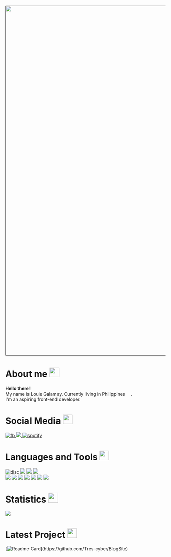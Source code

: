 

<a href=""><img align="center" src="https://github.com/Tres-cyber/test-website/blob/main/gifs/louwiiii.gif" width="1100"></a>

<h1>About me <img src="https://slackmojis.com/emojis/5197-party_blob/download" width="30"></h1>

<p><b>Hello there!</b> </br> My name is Louie Galamay. Currently living in Philippines <img src="https://cdn-icons-png.flaticon.com/128/206/206660.png" width="15">.</br>I'm an aspiring front-end developer.</p>

<h1>Social Media <img src="https://slackmojis.com/emojis/6383-meow-popcorn/download" width="30"></h1>
<p>
   <a href="https://www.facebook.com/JuliaannGalassss" target="_blank">
   <img alt="fb" src="https://img.shields.io/badge/Facebook-1877F2?style=for-the-badge&logo=facebook&logoColor=white">
   </a>
   <a href="https://github.com/Tres-cyber" target="_blank">
   <img alt"git" src="https://img.shields.io/badge/GitHub-100000?style=for-the-badge&logo=github&logoColor=white"/>
   </a>
   <a href="https://open.spotify.com/user/31gp5qu3wecnsgubf6p2p6umxct4" target="_blank">
     <img alt="spotify" src="https://img.shields.io/badge/Spotify-1ED760?&style=for-the-badge&logo=spotify&logoColor=white"> 
   </a>   
</p>


<h1>Languages and Tools <img src="https://slackmojis.com/emojis/10521-meow_code/download" width="30"></h1>
<p>
   <img alt="disc" src="https://img.shields.io/badge/Discord-7289DA?style=for-the-badge&logo=discord&logoColor=white"/>
  <img alt"reddit" src="https://img.shields.io/badge/Reddit-FF4500?style=for-the-badge&logo=reddit&logoColor=white"/>
  <img alt"STV" src="https://img.shields.io/badge/Stack_Overflow-FE7A16?style=for-the-badge&logo=stack-overflow&logoColor=white"/>
  <img alt"arch" src="https://img.shields.io/badge/Arch_Linux-1793D1?style=for-the-badge&logo=arch-linux&logoColor=white"/>
  
  </br>
  <img alt"py" src="https://img.shields.io/badge/Python-3776AB?style=for-the-badge&logo=python&logoColor=white"/>
  <img alt"js" src="https://img.shields.io/badge/JavaScript-323330?style=for-the-badge&logo=javascript&logoColor=F7DF1E"/>
   <img alt"html" src="https://img.shields.io/badge/HTML5-E34F26?style=for-the-badge&logo=html5&logoColor=white"/>
   <img alt"css" src="https://img.shields.io/badge/CSS3-1572B6?style=for-the-badge&logo=css3&logoColor=white"/>
   <img alt"c#" src="https://img.shields.io/badge/C%23-239120?style=for-the-badge&logo=c-sharp&logoColor=white"/>
   <img alt"bs" src="https://img.shields.io/badge/Bootstrap-563D7C?style=for-the-badge&logo=bootstrap&logoColor=white"/>
   <img alt"sass" src="https://img.shields.io/badge/Sass-CC6699?style=for-the-badge&logo=sass&logoColor=white"/>
  
<h1>Statistics <img src="https://slackmojis.com/emojis/12549-meow_angel/download" width="30"></h1>
</p>

<a href="https://github.com/Tres-cyber/github-readme-stats">
  <img align "center" src="https://github-readme-stats.vercel.app/api/top-langs/?username=Tres-cyber&langs_count=8&layout=compact&theme=cobalt&hide_border=true" />
</a>

<h1>Latest Project <img src="https://slackmojis.com/emojis/12420-meow_mudamudamuda/download" width="30"></h1>

[![Readme Card](https://github-readme-stats.vercel.app/api/pin/?username=Tres-cyber&repo=BlogSite&theme=cobalt&hide_border="true")](https://github.com/Tres-cyber/BlogSite)
